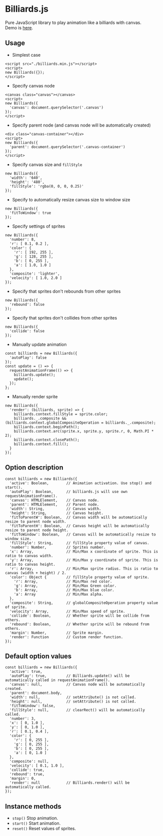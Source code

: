 # Billiards.js

Pure JavaScript library to play animation like a billiards with canvas.  
Demo is [here](https://mimonelu.github.io/billiards-js/).

## Usage

* Simplest case

```
<script src="./billiards.min.js"></script>
<script>
new Billiards({});
</script>
```

* Specify canvas node

```
<canvas class="canvas"></canvas>
<script>
new Billiards({
  'canvas': document.querySelector('.canvas')
});
</script>
```

* Specify parent node (and canvas node will be automatically created)

```
<div class="canvas-container"></div>
<script>
new Billiards({
  'parent': document.querySelector('.canvas-container')
});
</script>
```

* Specify canvas size and `fillStyle`

```
new Billiards({
  'width': '640',
  'height': '480',
  'fillStyle': 'rgba(0, 0, 0, 0.25)'
});
```

* Specify to automatically resize canvas size to window size

```
new Billiards({
  'fitToWindow': true
});
```

* Specify settings of sprites

```
new Billiards({
  'number': 8,
  'r': [ 0.1, 0.2 ],
  'color': {
    'r': [ 192, 255 ],
    'g': [ 128, 255 ],
    'b': [ 0, 255 ],
    'a': [ 1.0, 1.0 ]
  },
  'composite': 'lighter',
  'velocity': [ 1.0, 2.0 ]
});
```

* Specify that sprites don't rebounds from other sprites

```
new Billiards({
  'rebound': false
});
```

* Specify that sprites don't collides from other sprites

```
new Billiards({
  'collide': false
});
```

* Manually update animation

```
const billiards = new Billiards({
  'autoPlay': false
});
const update = () => {
  requestAnimationFrame(() => {
    billiards.update();
    update();
  });
};
```

* Manually render sprite

```
new Billiards({
  'render': (billiards, sprite) => {
    billiards.context.fillStyle = sprite.color;
    billiards._.composite && (billiards.context.globalCompositeOperation = billiards._.composite);
    billiards.context.beginPath();
    billiards.context.arc(sprite.x, sprite.y, sprite.r, 0, Math.PI * 2);
    billiards.context.closePath();
    billiards.context.fill();
  }
});
```

## Option description

```
const billiards = new Billiards({
  'active': Boolean,        // Animation activation. Use stop() and start().
  'autoPlay': Boolean,      // billiards.js will use own requestAnimationFrame().
  'canvas': HTMLElement,    // Canvas node.
  'parent': HTMLElement,    // Parent node.
  'width': String,          // Canvas width.
  'height': String,         // Canvas height.
  'fitToParentW': Boolean,  // Canvas width will be automatically resize to parent node width.
  'fitToParentH': Boolean,  // Canvas height will be automatically resize to parent node height.
  'fitToWindow': Boolean,   // Canvas will be automatically resize to window size.
  'fillStyle': String,      // fillStyle property value of canvas.
  'number': Number,         // Sprites number.
  'x': Array,               // Min/Max x coordinate of sprite. This is ratio to canvas width.
  'y': Array,               // Min/Max y coordinate of sprite. This is ratio to canvas height.
  'r': Array,               // Min/Max sprite radius. This is ratio to canvas (width + height) / 2.
  'color': Object {         // fillStyle property value of sprite.
    'r': Array,             // Min/Max red color.
    'g': Array,             // Min/Max Green color.
    'b': Array,             // Min/Max blue color.
    'a': Array              // Min/Max alpha.
  },
  'composite': String,      // globalCompositeOperation property value of sprite.
  'velocity': Array,        // Min/Max speed of sprite.
  'collide': Boolean,       // Whether sprite will be collide from others.
  'rebound': Boolean,       // Whether sprite will be rebound from others.
  'margin': Number,         // Sprite margin.
  'render': Function        // Custom render function.
});
```

## Default option values

```
const billiards = new Billiards({
  'active': true,
  'autoPlay': true,         // Billiards.update() will be automatically called in requestAnimationFrame().
  'canvas': null,           // Canvas node will be automatically created.
  'parent': document.body,
  'width': null,            // setAttribute() is not called.
  'height': null,           // setAttribute() is not called.
  'fitToWindow': false,
  'fillStyle': null,        // clearRect() will be automatically called.
  'number': 3,
  'x': [ 0, 1.0 ],
  'y': [ 0, 1.0 ],
  'r': [ 0.1, 0.4 ],
  'color': {
    'r': [ 0, 255 ],
    'g': [ 0, 255 ],
    'b': [ 0, 255 ],
    'a': [ 0, 1.0 ]
  },
  'composite': null,
  'velocity': [ 0.1, 1.0 ],
  'collide': true,
  'rebound': true,
  'margin': 0,
  'render': null            // Billiards.render() will be automatically called.
});
```

## Instance methods

* `stop()` Stop animation.
* `start()` Start animation.
* `reset()` Reset values of sprites.
